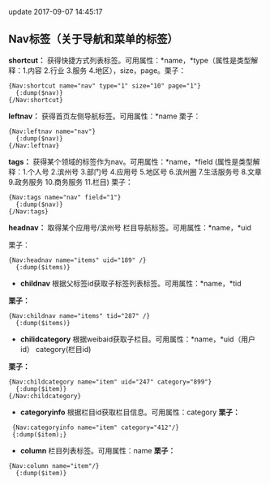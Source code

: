 update 2017-09-07 14:45:17
## Nav标签（关于导航和菜单的标签）

**shortcut：** 获得快捷方式列表标签。可用属性：\*name，\*type（属性是类型解释：1.内容 2.行业 3.服务 4.地区），size，page。栗子：

```
{Nav:shortcut name="nav" type="1" size="10" page="1"}
  {:dump($nav)}
{/Nav:shortcut}
```

**leftnav：** 获得首页左侧导航标签。可用属性：\*name 栗子：

```
{Nav:leftnav name="nav"}
  {:dump($nav)}
{/Nav:leftnav}
```

**tags：** 获得某个领域的标签作为nav。可用属性：\*name，\*field (属性是类型解释：1.个人号 2.滨州号 3.部门号 4.应用号 5.地区号 6.滨州圈 7.生活服务号 8.文章 9.政务服务 10.商务服务 11.栏目)
栗子：

```
{Nav:tags name="nav" field="1"}
  {:dump($nav)}
{/Nav:tags}
```

**headnav：** 取得某个应用号/滨州号 栏目导航标签。可用属性：\*name，\*uid

栗子：

```
{Nav:headnav name="items" uid="189" /}
  {:dump($items)}
```

* **childnav** 根据父标签id获取子标签列表标签。可用属性：\*name，\*tid

**栗子：**

```
{Nav:childnav name="items" tid="287" /}
  {:dump($items)}
```

* **chilidcategory** 根据weibaid获取子栏目。可用属性：\*name，\*uid（用户id） category(栏目id)

**栗子：**

```
{Nav:childcategory name="item" uid="247" category="899"}
  {:dump($item)}
{/Nav:childcategory}
```

* **categoryinfo** 根据栏目id获取栏目信息。可用属性：category
**栗子：**

```
 {Nav:categoryinfo name="item" category="412"/}
 {:dump($item);}

```

* **column** 栏目列表标签。可用属性：name
**栗子：**

```
{Nav:column name="item"/}
  {:dump($item)}
```

